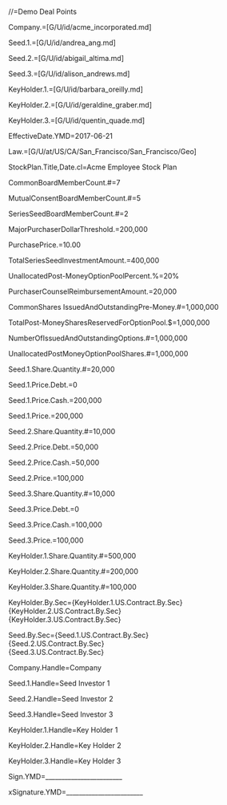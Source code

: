 //=Demo Deal Points

Company.=[G/U/id/acme_incorporated.md]

Seed.1.=[G/U/id/andrea_ang.md]

Seed.2.=[G/U/id/abigail_altima.md]

Seed.3.=[G/U/id/alison_andrews.md]

KeyHolder.1.=[G/U/id/barbara_oreilly.md]

KeyHolder.2.=[G/U/id/geraldine_graber.md]

KeyHolder.3.=[G/U/id/quentin_quade.md]

EffectiveDate.YMD=2017-06-21

Law.=[G/U/at/US/CA/San_Francisco/San_Francisco/Geo]

StockPlan.Title,Date.cl=Acme Employee Stock Plan

CommonBoardMemberCount.#=7

MutualConsentBoardMemberCount.#=5

SeriesSeedBoardMemberCount.#=2

MajorPurchaserDollarThreshold.$=$200,000

PurchasePrice.$=$10.00

TotalSeriesSeedInvestmentAmount.$=$400,000

UnallocatedPost-MoneyOptionPoolPercent.%=20%

PurchaserCounselReimbursementAmount.$=$20,000

CommonShares IssuedAndOutstandingPre-Money.#=1,000,000

TotalPost-MoneySharesReservedForOptionPool.$=1,000,000

NumberOfIssuedAndOutstandingOptions.#=1,000,000

UnallocatedPostMoneyOptionPoolShares.#=1,000,000

Seed.1.Share.Quantity.#=20,000

Seed.1.Price.Debt.$=$0

Seed.1.Price.Cash.$=$200,000

Seed.1.Price.$=$200,000

Seed.2.Share.Quantity.#=10,000

Seed.2.Price.Debt.$=$50,000

Seed.2.Price.Cash.$=$50,000

Seed.2.Price.$=$100,000

Seed.3.Share.Quantity.#=10,000

Seed.3.Price.Debt.$=$0

Seed.3.Price.Cash.$=$100,000

Seed.3.Price.$=$100,000

KeyHolder.1.Share.Quantity.#=500,000

KeyHolder.2.Share.Quantity.#=200,000

KeyHolder.3.Share.Quantity.#=100,000

KeyHolder.By.Sec={KeyHolder.1.US.Contract.By.Sec}<br>{KeyHolder.2.US.Contract.By.Sec}<br>{KeyHolder.3.US.Contract.By.Sec}

Seed.By.Sec={Seed.1.US.Contract.By.Sec}<br>{Seed.2.US.Contract.By.Sec}<br>{Seed.3.US.Contract.By.Sec}

Company.Handle=Company

Seed.1.Handle=Seed Investor 1

Seed.2.Handle=Seed Investor 2

Seed.3.Handle=Seed Investor 3

KeyHolder.1.Handle=Key Holder 1

KeyHolder.2.Handle=Key Holder 2

KeyHolder.3.Handle=Key Holder 3  

Sign.YMD=________________________  

xSignature.YMD=________________________